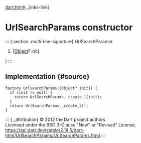 [dart:html](../../dart-html/dart-html-library){._links-link}

UrlSearchParams constructor
===========================

::: {.section .multi-line-signature}
UrlSearchParams(

1.  \[[Object](../../dart-core/object-class)? init\]

)
:::

Implementation {#source}
--------------

``` {.language-dart data-language="dart"}
factory UrlSearchParams([Object? init]) {
  if (init != null) {
    return UrlSearchParams._create_1(init);
  }
  return UrlSearchParams._create_2();
}
```

::: {._attribution}
© 2012 the Dart project authors\
Licensed under the BSD 3-Clause \"New\" or \"Revised\" License.\
<https://api.dart.dev/stable/2.18.5/dart-html/UrlSearchParams/UrlSearchParams.html>
:::
